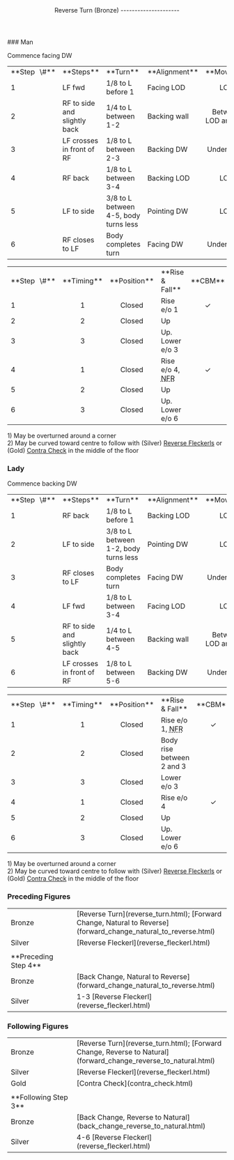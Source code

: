 <header>Reverse Turn (Bronze)
---------------------

 </header>### Man

Commence facing DW

 <table class="style1"> <tbody><tr> <td style="width:10%">**Step<span style="color:white">\_</span>\#**</td> <td style="width:38%">**Steps**</td> <td style="width:20%">**Turn**</td> <td style="width:16%;text-align:center">**Alignment**</td> <td style="width:16%;text-align:center">**Moving**</td> </tr> <tr> <td>1</td> <td>LF fwd</td> <td>1/8 to L before 1</td> <td>Facing LOD</td> <td style="text-align:center">LOD</td> </tr> <tr> <td>2</td> <td>RF to side and slightly back</td> <td>1/4 to L between 1-2</td> <td>Backing wall</td> <td style="text-align:center">Between LOD and DW</td> </tr> <tr> <td>3</td> <td>LF crosses in front of RF</td> <td>1/8 to L between 2-3</td> <td>Backing DW</td> <td style="text-align:center">Under body</td> </tr> <tr> <td>4</td> <td>RF back</td> <td>1/8 to L between 3-4</td> <td>Backing LOD</td> <td style="text-align:center">LOD</td> </tr> <tr> <td>5</td> <td>LF to side</td> <td>3/8 to L between 4-5, body turns less</td> <td>Pointing DW</td> <td style="text-align:center">LOD</td> </tr> <tr> <td>6</td> <td>RF closes to LF</td> <td>Body completes turn</td> <td>Facing DW</td> <td style="text-align:center">Under body</td> </tr> </tbody></table>

 <table class="style1"> <tbody><tr> <td style="width:10%">**Step<span style="color:white">\_</span>\#**</td> <td style="width:10%;text-align:center">**Timing**</td> <td style="width:10%;text-align:center">**Position**</td> <td style="width:40%">**Rise &amp; Fall**</td> <td style="width:10%;text-align:center">**CBM**</td> <td style="width:10%;text-align:center">**Sway**</td> <td style="width:10%;text-align:right">**Footwork**</td> </tr> <tr> <td>1</td> <td style="text-align:center">1</td> <td style="text-align:center">Closed</td> <td>Rise e/o 1</td> <td style="text-align:center">✓</td> <td style="text-align:center">S</td> <td style="text-align:right">HB</td> </tr> <tr> <td>2</td> <td style="text-align:center">2</td> <td style="text-align:center">Closed</td> <td>Up</td> <td style="text-align:center"> </td> <td style="text-align:center">L</td> <td style="text-align:right">B</td> </tr> <tr> <td>3</td> <td style="text-align:center">3</td> <td style="text-align:center">Closed</td> <td>Up. Lower e/o 3</td> <td style="text-align:center"> </td> <td style="text-align:center">L</td> <td style="text-align:right">BH</td> </tr> <tr> <td>4</td> <td style="text-align:center">1</td> <td style="text-align:center">Closed</td> <td>Rise e/o 4, <abbr title="No Foot Rise: No foot rise occurs when stepping back on the inside of most turns when the heel of the supporting foot will remain in contact with the floor until full weight is taken onto the next step. The rise is felt in the body and legs only.">NFR</abbr></td> <td style="text-align:center">✓</td> <td style="text-align:center">S</td> <td style="text-align:right">BH</td> </tr> <tr> <td>5</td> <td style="text-align:center">2</td> <td style="text-align:center">Closed</td> <td>Up</td> <td style="text-align:center"> </td> <td style="text-align:center">R</td> <td style="text-align:right">B</td> </tr> <tr> <td>6</td> <td style="text-align:center">3</td> <td style="text-align:center">Closed</td> <td>Up. Lower e/o 6</td> <td style="text-align:center"> </td> <td style="text-align:center">R</td> <td style="text-align:right">Flat</td> </tr> </tbody></table>

1\) May be overturned around a corner  
 2) May be curved toward centre to follow with (Silver) [Reverse Fleckerls](reverse_fleckerl.html) or (Gold) [Contra Check](contra_check.html) in the middle of the floor

### Lady

Commence backing DW

 <table class="style1"> <tbody><tr> <td style="width:10%">**Step<span style="color:white">\_</span>\#**</td> <td style="width:38%">**Steps**</td> <td style="width:20%">**Turn**</td> <td style="width:16%;text-align:center">**Alignment**</td> <td style="width:16%;text-align:center">**Moving**</td> </tr> <tr> <td>1</td> <td>RF back</td> <td>1/8 to L before 1</td> <td>Backing LOD</td> <td style="text-align:center">LOD</td> </tr> <tr> <td>2</td> <td>LF to side</td> <td>3/8 to L between 1-2, body turns less</td> <td>Pointing DW</td> <td style="text-align:center">LOD</td> </tr> <tr> <td>3</td> <td>RF closes to LF</td> <td>Body completes turn</td> <td>Facing DW</td> <td style="text-align:center">Under body</td> </tr> <tr> <td>4</td> <td>LF fwd</td> <td>1/8 to L between 3-4</td> <td>Facing LOD</td> <td style="text-align:center">LOD</td> </tr> <tr> <td>5</td> <td>RF to side and slightly back</td> <td>1/4 to L between 4-5</td> <td>Backing wall</td> <td style="text-align:center">Between LOD and DW</td> </tr> <tr> <td>6</td> <td>LF crosses in front of RF</td> <td>1/8 to L between 5-6</td> <td>Backing DW</td> <td style="text-align:center">Under body</td> </tr> </tbody></table>

 <table class="style1"> <tbody><tr> <td style="width:10%">**Step<span style="color:white">\_</span>\#**</td> <td style="width:10%;text-align:center">**Timing**</td> <td style="width:10%;text-align:center">**Position**</td> <td style="width:40%">**Rise &amp; Fall**</td> <td style="width:10%;text-align:center">**CBM**</td> <td style="width:10%;text-align:center">**Sway**</td> <td style="width:10%;text-align:right">**Footwork**</td> </tr> <tr> <td>1</td> <td style="text-align:center">1</td> <td style="text-align:center">Closed</td> <td>Rise e/o 1, <abbr title="No Foot Rise: No foot rise occurs when stepping back on the inside of most turns when the heel of the supporting foot will remain in contact with the floor until full weight is taken onto the next step. The rise is felt in the body and legs only.">NFR</abbr></td> <td style="text-align:center">✓</td> <td style="text-align:center">S</td> <td style="text-align:right">BH</td> </tr> <tr> <td>2</td> <td style="text-align:center">2</td> <td style="text-align:center">Closed</td> <td>Body rise between 2 and 3</td> <td style="text-align:center"> </td> <td style="text-align:center">R</td> <td style="text-align:right">B</td> </tr> <tr> <td>3</td> <td style="text-align:center">3</td> <td style="text-align:center">Closed</td> <td>Lower e/o 3</td> <td style="text-align:center"> </td> <td style="text-align:center">R</td> <td style="text-align:right">Flat</td> </tr> <tr> <td>4</td> <td style="text-align:center">1</td> <td style="text-align:center">Closed</td> <td>Rise e/o 4</td> <td style="text-align:center">✓</td> <td style="text-align:center">S</td> <td style="text-align:right">HB</td> </tr> <tr> <td>5</td> <td style="text-align:center">2</td> <td style="text-align:center">Closed</td> <td>Up</td> <td style="text-align:center"> </td> <td style="text-align:center">L</td> <td style="text-align:right">B</td> </tr> <tr> <td>6</td> <td style="text-align:center">3</td> <td style="text-align:center">Closed</td> <td>Up. Lower e/o 6</td> <td style="text-align:center"> </td> <td style="text-align:center">L</td> <td style="text-align:right">BH</td> </tr> </tbody></table>

1\) May be overturned around a corner  
 2) May be curved toward centre to follow with (Silver) [Reverse Fleckerls](reverse_fleckerl.html) or (Gold) [Contra Check](contra_check.html) in the middle of the floor

### Preceding Figures

 <table> <tbody><tr> <td style="width:30%">Bronze</td> <td> [Reverse Turn](reverse_turn.html); [Forward Change, Natural to Reverse](forward_change_natural_to_reverse.html) </td> </tr> <tr> <td>Silver</td> <td> [Reverse Fleckerl](reverse_fleckerl.html) </td> </tr> <tr> <td> </td> <td> </td> </tr> <tr> <td>**Preceding Step 4**</td> <td> </td> </tr> <tr> <td>Bronze</td> <td> [Back Change, Natural to Reverse](forward_change_natural_to_reverse.html) </td> </tr> <tr> <td>Silver</td> <td> 1-3 [Reverse Fleckerl](reverse_fleckerl.html) </td> </tr> </tbody></table>

### Following Figures

 <table> <tbody><tr> <td style="width:30%">Bronze</td> <td> [Reverse Turn](reverse_turn.html); [Forward Change, Reverse to Natural](forward_change_reverse_to_natural.html) </td> </tr> <tr> <td>Silver</td> <td> [Reverse Fleckerl](reverse_fleckerl.html) </td> </tr> <tr> <td>Gold</td> <td> [Contra Check](contra_check.html) </td> </tr> <tr> <td> </td> <td> </td> </tr> <tr> <td>**Following Step 3**</td> <td> </td> </tr> <tr> <td>Bronze</td> <td> [Back Change, Reverse to Natural](back_change_reverse_to_natural.html) </td> </tr> <tr> <td>Silver</td> <td> 4-6 [Reverse Fleckerl](reverse_fleckerl.html) </td> </tr> </tbody></table>